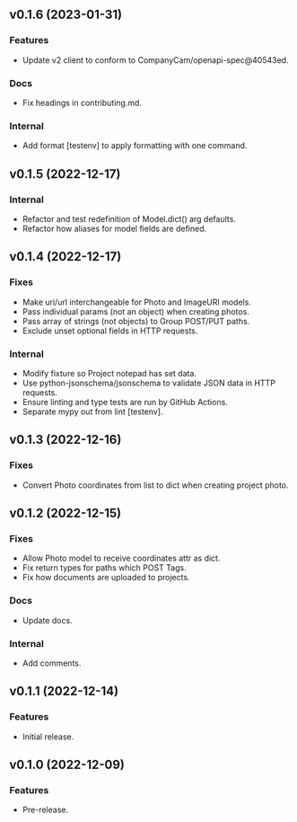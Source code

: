 ## v0.1.6 (2023-01-31)
### Features
- Update v2 client to conform to CompanyCam/openapi-spec@40543ed.
### Docs
- Fix headings in contributing.md.
### Internal
- Add format [testenv] to apply formatting with one command.

## v0.1.5 (2022-12-17)
### Internal
- Refactor and test redefinition of Model.dict() arg defaults.
- Refactor how aliases for model fields are defined.

## v0.1.4 (2022-12-17)
### Fixes
- Make uri/url interchangeable for Photo and ImageURI models.
- Pass individual params (not an object) when creating photos.
- Pass array of strings (not objects) to Group POST/PUT paths.
- Exclude unset optional fields in HTTP requests.
### Internal
- Modify fixture so Project notepad has set data.
- Use python-jsonschema/jsonschema to validate JSON data in HTTP requests.
- Ensure linting and type tests are run by GitHub Actions.
- Separate mypy out from lint [testenv].

## v0.1.3 (2022-12-16)
### Fixes
- Convert Photo coordinates from list to dict when creating project photo.

## v0.1.2 (2022-12-15)
### Fixes
- Allow Photo model to receive coordinates attr as dict.
- Fix return types for paths which POST Tags.
- Fix how documents are uploaded to projects.
### Docs
- Update docs.
### Internal
- Add comments.

## v0.1.1 (2022-12-14)
### Features
- Initial release.

## v0.1.0 (2022-12-09)
### Features
- Pre-release.
